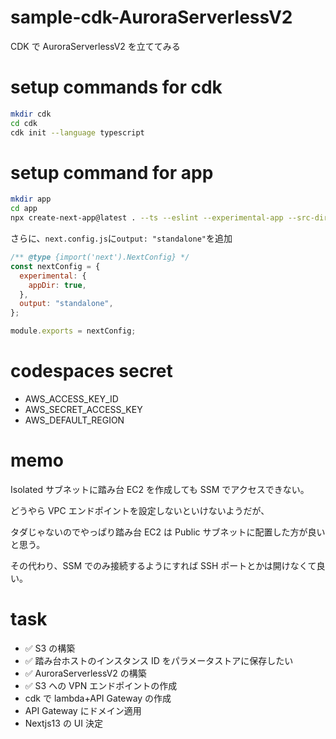 # sample-cdk-AuroraServerlessV2

CDK で AuroraServerlessV2 を立ててみる

# setup commands for cdk

```sh
mkdir cdk
cd cdk
cdk init --language typescript
```

# setup command for app

```sh
mkdir app
cd app
npx create-next-app@latest . --ts --eslint --experimental-app --src-dir --use-npm --import-alias "@/*"

```

さらに、`next.config.js`に`output: "standalone"`を追加

```js
/** @type {import('next').NextConfig} */
const nextConfig = {
  experimental: {
    appDir: true,
  },
  output: "standalone",
};

module.exports = nextConfig;
```

# codespaces secret

- AWS_ACCESS_KEY_ID
- AWS_SECRET_ACCESS_KEY
- AWS_DEFAULT_REGION

# memo

Isolated サブネットに踏み台 EC2 を作成しても SSM でアクセスできない。

どうやら VPC エンドポイントを設定しないといけないようだが、

タダじゃないのでやっぱり踏み台 EC2 は Public サブネットに配置した方が良いと思う。

その代わり、SSM でのみ接続するようにすれば SSH ポートとかは開けなくて良い。

# task

- ✅ S3 の構築
- ✅ 踏み台ホストのインスタンス ID をパラメータストアに保存したい
- ✅ AuroraServerlessV2 の構築
- ✅ S3 への VPN エンドポイントの作成
- cdk で lambda+API Gateway の作成
- API Gateway にドメイン適用
- Nextjs13 の UI 決定
